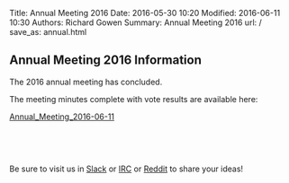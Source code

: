Title: Annual Meeting 2016
Date: 2016-05-30 10:20
Modified: 2016-06-11 10:30
Authors: Richard Gowen
Summary: Annual Meeting 2016
url: /
save_as: annual.html



## Annual Meeting 2016 Information

The 2016 annual meeting has concluded.

The meeting minutes complete with vote results are available here:

[Annual_Meeting_2016-06-11](/makers/Annual_Meeting_2016-06-11.html)


&nbsp;

&nbsp;

Be sure to visit us in [Slack](https://thelab.slack.com) or [IRC](https://kiwiirc.com/client/irc.freenode.org/?nick=TheLabGuest|?&theme=cli#thelab.ms) or [Reddit](http://www.reddit.com/r/TheLab_ms/) to share your ideas!


